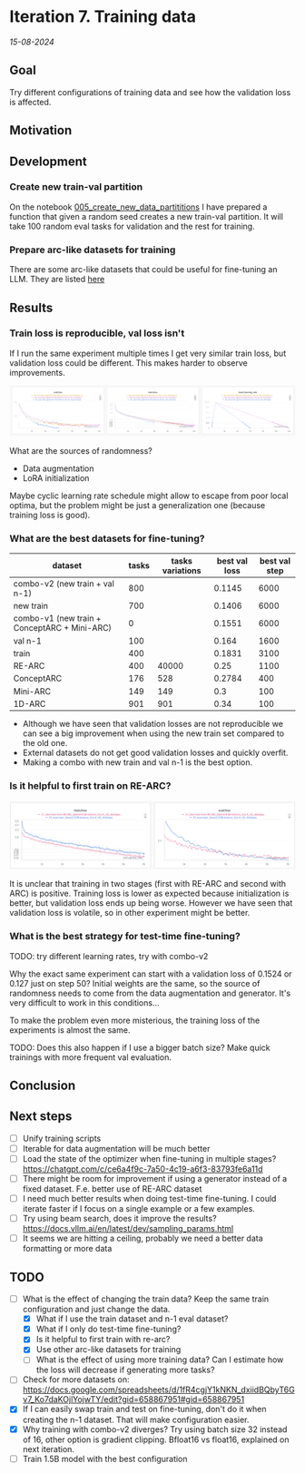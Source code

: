 # Iteration 7. Training data

_15-08-2024_

<!---
The work is done using short iterations. Each iteration needs to have a very
clear goal. This allows to gain greater knowledge of the problem on each iteration.
--->

## Goal

Try different configurations of training data and see how the validation loss is affected.

## Motivation

## Development

### Create new train-val partition

On the notebook [005_create_new_data_partititions](../../notebooks/005_create_new_data_partititions.ipynb) I have prepared a function
that given a random seed creates a new train-val partition. It will take 100 random eval tasks for validation and the rest for training.

### Prepare arc-like datasets for training

There are some arc-like datasets that could be useful for fine-tuning an LLM. They are listed [here](../02_Data_Understanding.md#external-data)

## Results

### Train loss is reproducible, val loss isn't

If I run the same experiment multiple times I get very similar train loss, but validation loss could be different.
This makes harder to observe improvements.

![val loss changes](res/2024-08-17-09-27-31.png)

What are the sources of randomness?

- Data augmentation
- LoRA initialization

Maybe cyclic learning rate schedule might allow to escape from poor local optima, but the problem might
be just a generalization one (because training loss is good).

### What are the best datasets for fine-tuning?

| dataset                                      | tasks | tasks variations | best val loss | best val step |
|----------------------------------------------|-------|------------------|---------------|---------------|
| combo-v2 (new train + val n-1)               | 800   |                  | 0.1145        | 6000          |
| new train                                    | 700   |                  | 0.1406        | 6000          |
| combo-v1 (new train + ConceptARC + Mini-ARC) | 0     |                  | 0.1551        | 6000          |
| val n-1                                      | 100   |                  | 0.164         | 1600          |
| train                                        | 400   |                  | 0.1831        | 3100          |
| RE-ARC                                       | 400   | 40000            | 0.25          | 1100          |
| ConceptARC                                   | 176   | 528              | 0.2784        | 400           |
| Mini-ARC                                     | 149   | 149              | 0.3           | 100           |
| 1D-ARC                                       | 901   | 901              | 0.34          | 100           |

- Although we have seen that validation losses are not reproducible we can see a big improvement
  when using the new train set compared to the old one.
- External datasets do not get good validation losses and quickly overfit.
- Making a combo with new train and val n-1 is the best option.

### Is it helpful to first train on RE-ARC?

![training from RE-ARC](res/2024-08-20-07-48-54.png)

It is unclear that training in two stages (first with RE-ARC and second with ARC) is positive. Training loss
is lower as expected because initialization is better, but validation loss ends up being worse. However
we have seen that validation loss is volatile, so in other experiment might be better.

### What is the best strategy for test-time fine-tuning?

TODO: try different learning rates, try with combo-v2

Why the exact same experiment can start with a validation loss of 0.1524 or 0.127 just on step 50? Initial
weights are the same, so the source of randomness needs to come from the data augmentation and generator.
It's very difficult to work in this conditions...

To make the problem even more misterious, the training loss of the experiments is almost the same.

TODO: Does this also happen if I use a bigger batch size? Make quick trainings with more frequent val evaluation.

## Conclusion

## Next steps

- [ ] Unify training scripts
- [ ] Iterable for data augmentation will be much better
- [ ] Load the state of the optimizer when fine-tuning in multiple stages? https://chatgpt.com/c/ce6a4f9c-7a50-4c19-a6f3-83793fe6a11d
- [ ] There might be room for improvement if using a generator instead of a fixed dataset. F.e. better use of RE-ARC dataset
- [ ] I need much better results when doing test-time fine-tuning. I could iterate faster if I focus on a single example or a few examples.
- [ ] Try using beam search, does it improve the results? https://docs.vllm.ai/en/latest/dev/sampling_params.html
- [ ] It seems we are hitting a ceiling, probably we need a better data formatting or more data

## TODO

- [ ] What is the effect of changing the train data? Keep the same train configuration and just change the data.
  - [x] What if I use the train dataset and n-1 eval dataset?
  - [x] What if I only do test-time fine-tuning?
  - [x] Is it helpful to first train with re-arc?
  - [x] Use other arc-like datasets for training
  - [ ] What is the effect of using more training data? Can I estimate how the loss will decrease if generating more tasks?
- [ ] Check for more datasets on: https://docs.google.com/spreadsheets/d/1fR4cgjY1kNKN_dxiidBQbyT6Gv7_Ko7daKOjlYojwTY/edit?gid=658867951#gid=658867951
- [x] If I can easily swap train and test on fine-tuning, don't do it when creating the n-1 dataset. That will make configuration easier.
- [x] Why training with combo-v2 diverges? Try using batch size 32 instead of 16, other option is gradient clipping. Bfloat16 vs float16, explained on next iteration.
- [ ] Train 1.5B model with the best configuration